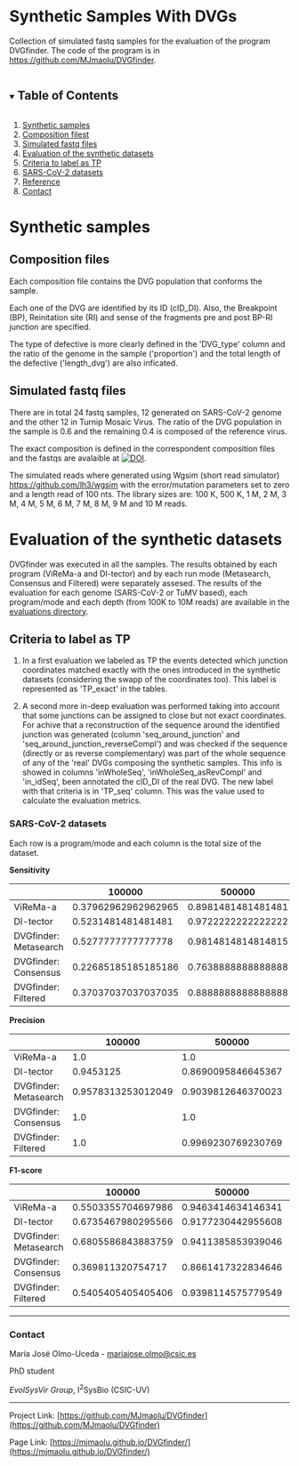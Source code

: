 # Synthetic Samples With DVGs

Collection of simulated fastq samples for the evaluation of the program DVGfinder. The code of the program is in https://github.com/MJmaolu/DVGfinder.

<!-- TABLE OF CONTENTS -->
<details open="open">
  <summary><h2 style="display: inline-block">Table of Contents</h2></summary>
  <ol>
    <li><a href="#synthetic-samples">Synthetic samples</a>
      <li><a href="#composition-files">Composition filest</a></li>
      <li><a href="#simulated-fastq-files">Simulated fastq files</a></li>
    </li>
    <li><a href="#evaluation-of-the-synthetic-datasets">Evaluation of the synthetic datasets</a>
      <li><a href="criteria-to-label-as-tp">Criteria to label as TP</a></li>
    </li>   
    <li><a href="#sars-cov-2-datasets">SARS-CoV-2 datasets</a></li>
    <li><a href="#reference">Reference</a></li>
    <li><a href="#contact">Contact</a></li>
  </ol>
</details>

# Synthetic samples

## Composition files

Each composition file contains the DVG population that conforms the sample. 

Each one of the DVG are identified by its ID (cID_DI). Also, the Breakpoint (BP), Reinitation site (RI) and sense of the fragments pre and post BP-RI junction are specified. 

The type of defective is more clearly defined in the 'DVG_type' column and the ratio of the genome in the sample ('proportion') and the total length of the defective ('length_dvg') are also inficated.


## Simulated fastq files

There are in total 24 fastq samples, 12 generated on SARS-CoV-2 genome and the other 12 in Turnip Mosaic Virus. The ratio of the DVG population in the sample is 0.6 and the remaining 0.4 is composed of the reference virus.

The exact composition is defined in the correspondent composition files and the fastqs are avalaible at [![DOI](https://zenodo.org/badge/DOI/10.5281/zenodo.6411689.svg)](https://doi.org/10.5281/zenodo.6411689).

The simulated reads where generated using Wgsim (short read simulator) <https://github.com/lh3/wgsim> with the error/mutation parameters set to zero and a length read of 100 nts. The library sizes are: 100 K, 500 K, 1 M, 2 M, 3 M, 4 M, 5 M, 6 M, 7 M, 8 M, 9 M and 10 M reads.

# Evaluation of the synthetic datasets

DVGfinder was executed in all the samples. The results obtained by each program (ViReMa-a and DI-tector) and by each run mode (Metasearch, Consensus and Filtered) were separately assesed. The results of the evaluation for each genome (SARS-CoV-2 or TuMV based), each program/mode and each depth (from 100K to 10M reads) are available in the [evaluations directory](/evaluationSD).

## Criteria to label as TP

1. In a first evaluation we labeled as TP the events detected which junction coordinates matched exactly with the ones introduced in the synthetic datasets (considering the swapp of the coordinates too). This label is represented as 'TP_exact' in the tables. 

2. A second more in-deep evaluation was performed taking into account that some junctions can be assigned to close but not exact coordinates. For achive that a reconstruction of the sequence around the identified junction was generated (column 'seq_around_junction' and 'seq_around_junction_reverseCompl') and was checked if the sequence (directly or as reverse complementary) was part of the whole sequence of any of the 'real' DVGs composing the synthetic samples. This info is showed in columns 'inWholeSeq', 'inWholeSeq_asRevCompl' and 'in_idSeq', been annotated the cID_DI of the real DVG. The new label with that criteria is in 'TP_seq' column. This was the value used to calculate the evaluation metrics.

### SARS-CoV-2 datasets

Each row is a program/mode and each column is the total size of the dataset.

<b> Sensitivity </b> 

||100000|500000|1000000|2000000|3000000|4000000|5000000|6000000|7000000|8000000|9000000|10000000|
|---|---|---|---|---|---|---|---|---|---|---|---|---|
|ViReMa-a|0.37962962962962965|0.8981481481481481|0.9907407407407407|0.9907407407407407|0.9907407407407407|0.9953703703703703|1.0|0.9953703703703703|0.9907407407407407|0.9953703703703703|0.9953703703703703|0.9953703703703703|
|DI-tector|0.5231481481481481|0.9722222222222222|0.9953703703703703|0.9953703703703703|0.9953703703703703|0.9953703703703703|1.0|0.9953703703703703|0.9953703703703703|0.9953703703703703|1.0|0.9953703703703703|
|DVGfinder: Metasearch|0.5277777777777778|0.9814814814814815|0.9953703703703703|0.9953703703703703|0.9953703703703703|0.9953703703703703|1.0|0.9953703703703703|0.9953703703703703|0.9953703703703703|1.0|0.9953703703703703|
|DVGfinder: Consensus|0.22685185185185186|0.7638888888888888|0.9490740740740741|0.9861111111111112|0.9907407407407407|0.9907407407407407|0.9953703703703703|0.9907407407407407|0.9907407407407407|0.9907407407407407|0.9907407407407407|0.9907407407407407|
|DVGfinder: Filtered|0.37037037037037035|0.8888888888888888|0.9861111111111112|0.9861111111111112|0.9861111111111112|0.9907407407407407|0.9861111111111112|0.9907407407407407|0.9907407407407407|0.9953703703703703|0.9907407407407407|0.9907407407407407|

<b> Precision </b> 

||100000|500000|1000000|2000000|3000000|4000000|5000000|6000000|7000000|8000000|9000000|10000000|
|---|---|---|---|---|---|---|---|---|---|---|---|---|
|ViReMa-a|1.0|1.0|1.0|1.0|1.0|1.0|1.0|1.0|1.0|1.0|1.0|1.0|
|DI-tector|0.9453125|0.8690095846645367|0.816711590296496|0.6881720430107527|0.6173285198555957|0.5636645962732919|0.5293276108726752|0.5027027027027027|0.5077319587628866|0.4876237623762376|0.47336561743341404|0.46490218642117376|
|DVGfinder: Metasearch|0.9578313253012049|0.9039812646370023|0.8653465346534653|0.7615131578947368|0.6958393113342898|0.6434010152284264|0.6097271648873073|0.583710407239819|0.5843307943416758|0.5651260504201681|0.5515463917525774|0.5409674234945706|
|DVGfinder: Consensus|1.0|1.0|1.0|1.0|1.0|1.0|1.0|1.0|1.0|1.0|1.0|1.0|
|DVGfinder: Filtered|1.0|0.9969230769230769|0.9974874371859297|1.0|1.0|1.0|1.0|1.0|1.0|1.0|1.0|1.0|

<b> F1-score </b> 

||100000|500000|1000000|2000000|3000000|4000000|5000000|6000000|7000000|8000000|9000000|10000000|
|---|---|---|---|---|---|---|---|---|---|---|---|---|
|ViReMa-a|0.5503355704697986|0.9463414634146341|0.9953488372093023|0.9953488372093023|0.9953488372093023|0.9976798143851509|1.0|0.9976798143851509|0.9953488372093023|0.9976798143851509|0.9976798143851509|0.9976798143851509|
|DI-tector|0.6735467980295566|0.9177230442955608|0.8972337187441896|0.8137437535113398|0.7620399830035962|0.7197465739528192|0.6922357343311506|0.6680253244909209|0.6724510208617788|0.6545760825889407|0.6425636811832375|0.6337856030120503|
|DVGfinder: Metasearch|0.6805586843883759|0.9411385853939046|0.9258155266619696|0.8628775007801394|0.8190797871295878|0.7815883441125436|0.7575534266764923|0.7358813462635483|0.7363741600946498|0.7209369001022162|0.7109634551495017|0.700969470167746|
|DVGfinder: Consensus|0.369811320754717|0.8661417322834646|0.9738717339667459|0.993006993006993|0.9953488372093023|0.9953488372093023|0.9976798143851509|0.9953488372093023|0.9953488372093023|0.9953488372093023|0.9953488372093023|0.9953488372093023|
|DVGfinder: Filtered|0.5405405405405406|0.9398114575779549|0.9917666514197249|0.993006993006993|0.993006993006993|0.9953488372093023|0.993006993006993|0.9953488372093023|0.9953488372093023|0.9976798143851509|0.9953488372093023|0.9953488372093023|


---
### Contact

María José Olmo-Uceda - mariajose.olmo@csic.es

PhD student

*EvolSysVir Group*, I<sup>2</sup>SysBio (CSIC-UV) 

---
Project Link: [https://github.com/MJmaolu/DVGfinder](https://github.com/MJmaolu/DVGfinder)

Page Link: [https://mjmaolu.github.io/DVGfinder/](https://mjmaolu.github.io/DVGfinder/)
